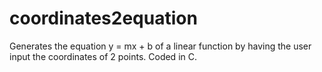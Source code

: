 # coordinates2equation
Generates the equation y = mx + b of a linear function by having the user input the coordinates of 2 points. Coded in C.
